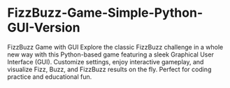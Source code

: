 # FizzBuzz-Game-Simple-Python-GUI-Version
FizzBuzz Game with GUI  Explore the classic FizzBuzz challenge in a whole new way with this Python-based game featuring a sleek Graphical User Interface (GUI). Customize settings, enjoy interactive gameplay, and visualize Fizz, Buzz, and FizzBuzz results on the fly. Perfect for coding practice and educational fun.
